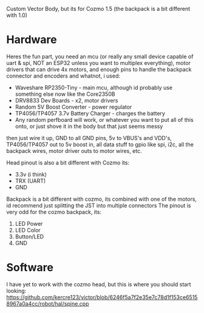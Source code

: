 Custom Vector Body, but its for Cozmo 1.5 (the backpack is a bit different with 1.0)

# Hardware
Heres the fun part, you need an mcu (or really any small device capable of uart & spi, NOT an ESP32 unless you want to multiplex everything), motor drivers that can drive 4x motors, and enough pins to handle the backpack connector and encoders and whatnot, i used:

- Waveshare RP2350-Tiny - main mcu, although id probably use something else now like the Core2350B
- DRV8833 Dev Boards - x2, motor drivers
- Random 5V Boost Converter - power regulator
- TP4056/TP4057 3.7v Battery Charger - charges the battery
- Any random perfboard will work, or whatever you want to put all of this onto, or just shove it in the body but that just seems messy

then just wire it up, GND to all GND pins, 5v to VBUS's and VDD's, TP4056/TP4057 out to 5v boost in, all data stuff to gpio like spi, i2c, all the backpack wires, motor driver outs to motor wires, etc.

Head pinout is also a bit different with Cozmo its:
- 3.3v (i think)
- TRX (UART)
- GND

Backpack is a bit different with cozmo, its combined with one of the motors, id recommend just splitting the JST into multiple connectors
The pinout is very odd for the cozmo backpack, its:
1. LED Power
2. LED Color
3. Button/LED
4. GND

# Software
I have yet to work with the cozmo head, but this is where you should start looking:
https://github.com/kercre123/victor/blob/6246f5a7f2e35e7c78d1f153ce65158967a0a4cc/robot/hal/spine.cpp
